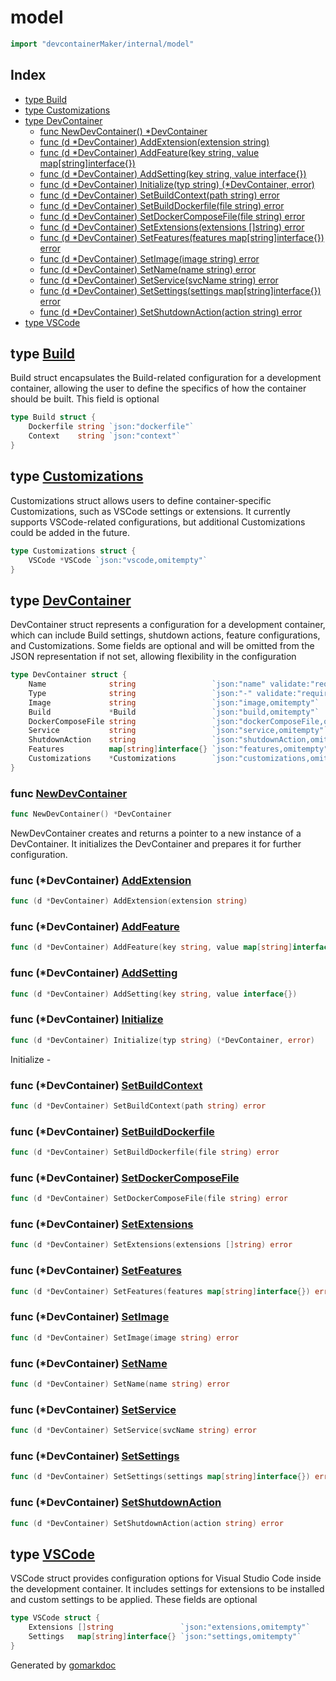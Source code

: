 <!-- gomarkdoc:embed:start -->

<!-- Code generated by gomarkdoc. DO NOT EDIT -->

# model

```go
import "devcontainerMaker/internal/model"
```

## Index

- [type Build](<#Build>)
- [type Customizations](<#Customizations>)
- [type DevContainer](<#DevContainer>)
  - [func NewDevContainer\(\) \*DevContainer](<#NewDevContainer>)
  - [func \(d \*DevContainer\) AddExtension\(extension string\)](<#DevContainer.AddExtension>)
  - [func \(d \*DevContainer\) AddFeature\(key string, value map\[string\]interface\{\}\)](<#DevContainer.AddFeature>)
  - [func \(d \*DevContainer\) AddSetting\(key string, value interface\{\}\)](<#DevContainer.AddSetting>)
  - [func \(d \*DevContainer\) Initialize\(typ string\) \(\*DevContainer, error\)](<#DevContainer.Initialize>)
  - [func \(d \*DevContainer\) SetBuildContext\(path string\) error](<#DevContainer.SetBuildContext>)
  - [func \(d \*DevContainer\) SetBuildDockerfile\(file string\) error](<#DevContainer.SetBuildDockerfile>)
  - [func \(d \*DevContainer\) SetDockerComposeFile\(file string\) error](<#DevContainer.SetDockerComposeFile>)
  - [func \(d \*DevContainer\) SetExtensions\(extensions \[\]string\) error](<#DevContainer.SetExtensions>)
  - [func \(d \*DevContainer\) SetFeatures\(features map\[string\]interface\{\}\) error](<#DevContainer.SetFeatures>)
  - [func \(d \*DevContainer\) SetImage\(image string\) error](<#DevContainer.SetImage>)
  - [func \(d \*DevContainer\) SetName\(name string\) error](<#DevContainer.SetName>)
  - [func \(d \*DevContainer\) SetService\(svcName string\) error](<#DevContainer.SetService>)
  - [func \(d \*DevContainer\) SetSettings\(settings map\[string\]interface\{\}\) error](<#DevContainer.SetSettings>)
  - [func \(d \*DevContainer\) SetShutdownAction\(action string\) error](<#DevContainer.SetShutdownAction>)
- [type VSCode](<#VSCode>)


<a name="Build"></a>
## type [Build](<https://github.com/lucasassuncao/devcontainerMaker/blob/main/internal/model/devcontainer.go#L26-L29>)

Build struct encapsulates the Build\-related configuration for a development container, allowing the user to define the specifics of how the container should be built. This field is optional

```go
type Build struct {
    Dockerfile string `json:"dockerfile"`
    Context    string `json:"context"`
}
```

<a name="Customizations"></a>
## type [Customizations](<https://github.com/lucasassuncao/devcontainerMaker/blob/main/internal/model/devcontainer.go#L33-L35>)

Customizations struct allows users to define container\-specific Customizations, such as VSCode settings or extensions. It currently supports VSCode\-related configurations, but additional Customizations could be added in the future.

```go
type Customizations struct {
    VSCode *VSCode `json:"vscode,omitempty"`
}
```

<a name="DevContainer"></a>
## type [DevContainer](<https://github.com/lucasassuncao/devcontainerMaker/blob/main/internal/model/devcontainer.go#L12-L22>)

DevContainer struct represents a configuration for a development container, which can include Build settings, shutdown actions, feature configurations, and Customizations. Some fields are optional and will be omitted from the JSON representation if not set, allowing flexibility in the configuration

```go
type DevContainer struct {
    Name              string                 `json:"name" validate:"required"`
    Type              string                 `json:"-" validate:"required,oneof=image dockerfile dockercompose"`
    Image             string                 `json:"image,omitempty"`
    Build             *Build                 `json:"build,omitempty"`
    DockerComposeFile string                 `json:"dockerComposeFile,omitempty"`
    Service           string                 `json:"service,omitempty"`
    ShutdownAction    string                 `json:"shutdownAction,omitempty" validate:"oneof=none stopContainer stopCompose"`
    Features          map[string]interface{} `json:"features,omitempty"`
    Customizations    *Customizations        `json:"customizations,omitempty"`
}
```

<a name="NewDevContainer"></a>
### func [NewDevContainer](<https://github.com/lucasassuncao/devcontainerMaker/blob/main/internal/model/devcontainer.go#L46>)

```go
func NewDevContainer() *DevContainer
```

NewDevContainer creates and returns a pointer to a new instance of a DevContainer. It initializes the DevContainer and prepares it for further configuration.

<a name="DevContainer.AddExtension"></a>
### func \(\*DevContainer\) [AddExtension](<https://github.com/lucasassuncao/devcontainerMaker/blob/main/internal/model/devcontainer.go#L305>)

```go
func (d *DevContainer) AddExtension(extension string)
```



<a name="DevContainer.AddFeature"></a>
### func \(\*DevContainer\) [AddFeature](<https://github.com/lucasassuncao/devcontainerMaker/blob/main/internal/model/devcontainer.go#L298>)

```go
func (d *DevContainer) AddFeature(key string, value map[string]interface{})
```



<a name="DevContainer.AddSetting"></a>
### func \(\*DevContainer\) [AddSetting](<https://github.com/lucasassuncao/devcontainerMaker/blob/main/internal/model/devcontainer.go#L312>)

```go
func (d *DevContainer) AddSetting(key string, value interface{})
```



<a name="DevContainer.Initialize"></a>
### func \(\*DevContainer\) [Initialize](<https://github.com/lucasassuncao/devcontainerMaker/blob/main/internal/model/devcontainer.go#L51>)

```go
func (d *DevContainer) Initialize(typ string) (*DevContainer, error)
```

Initialize \-

<a name="DevContainer.SetBuildContext"></a>
### func \(\*DevContainer\) [SetBuildContext](<https://github.com/lucasassuncao/devcontainerMaker/blob/main/internal/model/devcontainer.go#L186>)

```go
func (d *DevContainer) SetBuildContext(path string) error
```



<a name="DevContainer.SetBuildDockerfile"></a>
### func \(\*DevContainer\) [SetBuildDockerfile](<https://github.com/lucasassuncao/devcontainerMaker/blob/main/internal/model/devcontainer.go#L169>)

```go
func (d *DevContainer) SetBuildDockerfile(file string) error
```



<a name="DevContainer.SetDockerComposeFile"></a>
### func \(\*DevContainer\) [SetDockerComposeFile](<https://github.com/lucasassuncao/devcontainerMaker/blob/main/internal/model/devcontainer.go#L203>)

```go
func (d *DevContainer) SetDockerComposeFile(file string) error
```



<a name="DevContainer.SetExtensions"></a>
### func \(\*DevContainer\) [SetExtensions](<https://github.com/lucasassuncao/devcontainerMaker/blob/main/internal/model/devcontainer.go#L275>)

```go
func (d *DevContainer) SetExtensions(extensions []string) error
```



<a name="DevContainer.SetFeatures"></a>
### func \(\*DevContainer\) [SetFeatures](<https://github.com/lucasassuncao/devcontainerMaker/blob/main/internal/model/devcontainer.go#L264>)

```go
func (d *DevContainer) SetFeatures(features map[string]interface{}) error
```



<a name="DevContainer.SetImage"></a>
### func \(\*DevContainer\) [SetImage](<https://github.com/lucasassuncao/devcontainerMaker/blob/main/internal/model/devcontainer.go#L152>)

```go
func (d *DevContainer) SetImage(image string) error
```



<a name="DevContainer.SetName"></a>
### func \(\*DevContainer\) [SetName](<https://github.com/lucasassuncao/devcontainerMaker/blob/main/internal/model/devcontainer.go#L139>)

```go
func (d *DevContainer) SetName(name string) error
```



<a name="DevContainer.SetService"></a>
### func \(\*DevContainer\) [SetService](<https://github.com/lucasassuncao/devcontainerMaker/blob/main/internal/model/devcontainer.go#L220>)

```go
func (d *DevContainer) SetService(svcName string) error
```



<a name="DevContainer.SetSettings"></a>
### func \(\*DevContainer\) [SetSettings](<https://github.com/lucasassuncao/devcontainerMaker/blob/main/internal/model/devcontainer.go#L286>)

```go
func (d *DevContainer) SetSettings(settings map[string]interface{}) error
```



<a name="DevContainer.SetShutdownAction"></a>
### func \(\*DevContainer\) [SetShutdownAction](<https://github.com/lucasassuncao/devcontainerMaker/blob/main/internal/model/devcontainer.go#L237>)

```go
func (d *DevContainer) SetShutdownAction(action string) error
```



<a name="VSCode"></a>
## type [VSCode](<https://github.com/lucasassuncao/devcontainerMaker/blob/main/internal/model/devcontainer.go#L39-L42>)

VSCode struct provides configuration options for Visual Studio Code inside the development container. It includes settings for extensions to be installed and custom settings to be applied. These fields are optional

```go
type VSCode struct {
    Extensions []string               `json:"extensions,omitempty"`
    Settings   map[string]interface{} `json:"settings,omitempty"`
}
```

Generated by [gomarkdoc](<https://github.com/princjef/gomarkdoc>)


<!-- gomarkdoc:embed:end -->